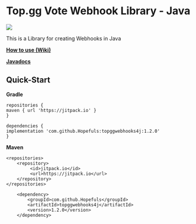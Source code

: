 # Top.gg Vote Webhook Library - Java
[![](https://jitpack.io/v/Hopefuls/topggwebhooks4j.svg)](https://jitpack.io/#Hopefuls/topggwebhooks4j)

This is a Library for creating Webhooks in Java

**[How to use (Wiki)](https://github.com/Hopefuls/topggwebhooks4j/wiki)**

**[Javadocs](https://hopefuls.github.io/topggwebhooks4j/)**
## Quick-Start


**Gradle**
```
repositories {
maven { url 'https://jitpack.io' }
}

dependencies {
implementation 'com.github.Hopefuls:topggwebhooks4j:1.2.0'
}

```
**Maven**
```
<repositories>
	<repository>
		 <id>jitpack.io</id>
		 <url>https://jitpack.io</url>
	</repository>
</repositories>

	<dependency>
	    <groupId>com.github.Hopefuls</groupId>
	    <artifactId>topggwebhooks4j</artifactId>
	    <version>1.2.0</version>
	</dependency>
```
